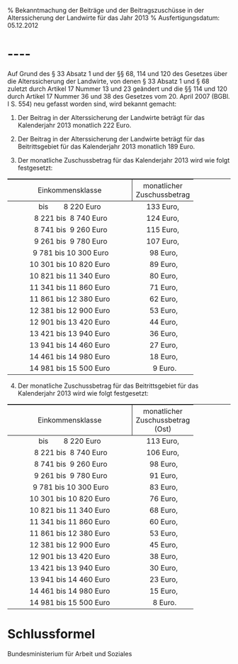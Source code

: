 % Bekanntmachung der Beiträge und der Beitragszuschüsse in der Alterssicherung der Landwirte für das Jahr 2013
% Ausfertigungsdatum: 05.12.2012
 
# ----

Auf Grund des § 33 Absatz 1 und der §§ 68, 114 und 120 des Gesetzes über die Alterssicherung der Landwirte, von denen § 33 Absatz 1 und § 68 zuletzt durch Artikel 17 Nummer 13 und 23 geändert und die §§ 114 und 120 durch Artikel 17 Nummer 36 und 38 des Gesetzes vom 20. April 2007 (BGBl. I S. 554) neu gefasst worden sind, wird bekannt gemacht:

1. Der Beitrag in der Alterssicherung der Landwirte beträgt für das Kalenderjahr 2013 monatlich 222 Euro.

2. Der Beitrag in der Alterssicherung der Landwirte beträgt für das Beitrittsgebiet für das Kalenderjahr 2013 monatlich 189 Euro.

3. Der monatliche Zuschussbetrag für das Kalenderjahr 2013 wird wie folgt festgesetzt:  
  

<table width="100%" style="border-collapse: collapse;border-top: 0.5pt solid ; ">
<colgroup>
<col style="width: 67%" />
<col style="width: 33%" />
</colgroup>
<thead data-valign="bottom">
<tr class="header">
<th style="text-align: center; border-right: 0.5pt solid; border-bottom: 0.5pt solid; font-weight: normal;" data-valign="middle" data-charoff="50">Einkommensklasse</th>
<th style="text-align: center; border-bottom: 0.5pt solid; font-weight: normal;" data-valign="middle" data-charoff="50">monatlicher<br />
Zuschussbetrag</th>
</tr>
</thead>
<tbody data-valign="top">
<tr class="odd">
<td style="text-align: center;" data-valign="top" data-charoff="50">bis        8 220 Euro</td>
<td style="text-align: center;" data-valign="top" data-charoff="50">133 Euro,</td>
</tr>
<tr class="even">
<td style="text-align: center;" data-valign="top" data-charoff="50"> 8 221 bis  8 740 Euro</td>
<td style="text-align: center;" data-valign="top" data-charoff="50">124 Euro,</td>
</tr>
<tr class="odd">
<td style="text-align: center;" data-valign="top" data-charoff="50"> 8 741 bis  9 260 Euro</td>
<td style="text-align: center;" data-valign="top" data-charoff="50">115 Euro,</td>
</tr>
<tr class="even">
<td style="text-align: center;" data-valign="top" data-charoff="50"> 9 261 bis  9 780 Euro</td>
<td style="text-align: center;" data-valign="top" data-charoff="50">107 Euro,</td>
</tr>
<tr class="odd">
<td style="text-align: center;" data-valign="top" data-charoff="50"> 9 781 bis 10 300 Euro</td>
<td style="text-align: center;" data-valign="top" data-charoff="50"> 98 Euro,</td>
</tr>
<tr class="even">
<td style="text-align: center;" data-valign="top" data-charoff="50">10 301 bis 10 820 Euro</td>
<td style="text-align: center;" data-valign="top" data-charoff="50"> 89 Euro,</td>
</tr>
<tr class="odd">
<td style="text-align: center;" data-valign="top" data-charoff="50">10 821 bis 11 340 Euro</td>
<td style="text-align: center;" data-valign="top" data-charoff="50"> 80 Euro,</td>
</tr>
<tr class="even">
<td style="text-align: center;" data-valign="top" data-charoff="50">11 341 bis 11 860 Euro</td>
<td style="text-align: center;" data-valign="top" data-charoff="50"> 71 Euro,</td>
</tr>
<tr class="odd">
<td style="text-align: center;" data-valign="top" data-charoff="50">11 861 bis 12 380 Euro</td>
<td style="text-align: center;" data-valign="top" data-charoff="50"> 62 Euro,</td>
</tr>
<tr class="even">
<td style="text-align: center;" data-valign="top" data-charoff="50">12 381 bis 12 900 Euro</td>
<td style="text-align: center;" data-valign="top" data-charoff="50"> 53 Euro,</td>
</tr>
<tr class="odd">
<td style="text-align: center;" data-valign="top" data-charoff="50">12 901 bis 13 420 Euro</td>
<td style="text-align: center;" data-valign="top" data-charoff="50"> 44 Euro,</td>
</tr>
<tr class="even">
<td style="text-align: center;" data-valign="top" data-charoff="50">13 421 bis 13 940 Euro</td>
<td style="text-align: center;" data-valign="top" data-charoff="50"> 36 Euro,</td>
</tr>
<tr class="odd">
<td style="text-align: center;" data-valign="top" data-charoff="50">13 941 bis 14 460 Euro</td>
<td style="text-align: center;" data-valign="top" data-charoff="50"> 27 Euro,</td>
</tr>
<tr class="even">
<td style="text-align: center;" data-valign="top" data-charoff="50">14 461 bis 14 980 Euro</td>
<td style="text-align: center;" data-valign="top" data-charoff="50"> 18 Euro,</td>
</tr>
<tr class="odd">
<td style="text-align: center;" data-valign="top" data-charoff="50">14 981 bis 15 500 Euro</td>
<td style="text-align: center;" data-valign="top" data-charoff="50">  9 Euro.</td>
</tr>
</tbody>
</table>

  
  
4. Der monatliche Zuschussbetrag für das Beitrittsgebiet für das Kalenderjahr 2013 wird wie folgt festgesetzt:  
  

<table width="100%" style="border-collapse: collapse;border-top: 0.5pt solid ; ">
<colgroup>
<col style="width: 67%" />
<col style="width: 33%" />
</colgroup>
<thead data-valign="bottom">
<tr class="header">
<th style="text-align: center; border-right: 0.5pt solid; border-bottom: 0.5pt solid; font-weight: normal;" data-valign="middle" data-charoff="50">Einkommensklasse</th>
<th style="text-align: center; border-bottom: 0.5pt solid; font-weight: normal;" data-valign="middle" data-charoff="50">monatlicher<br />
Zuschussbetrag<br />
(Ost)</th>
</tr>
</thead>
<tbody data-valign="top">
<tr class="odd">
<td style="text-align: center;" data-valign="top" data-charoff="50">bis        8 220 Euro</td>
<td style="text-align: center;" data-valign="top" data-charoff="50">113 Euro,</td>
</tr>
<tr class="even">
<td style="text-align: center;" data-valign="top" data-charoff="50"> 8 221 bis  8 740 Euro</td>
<td style="text-align: center;" data-valign="top" data-charoff="50">106 Euro,</td>
</tr>
<tr class="odd">
<td style="text-align: center;" data-valign="top" data-charoff="50"> 8 741 bis  9 260 Euro</td>
<td style="text-align: center;" data-valign="top" data-charoff="50"> 98 Euro,</td>
</tr>
<tr class="even">
<td style="text-align: center;" data-valign="top" data-charoff="50"> 9 261 bis  9 780 Euro</td>
<td style="text-align: center;" data-valign="top" data-charoff="50"> 91 Euro,</td>
</tr>
<tr class="odd">
<td style="text-align: center;" data-valign="top" data-charoff="50"> 9 781 bis 10 300 Euro</td>
<td style="text-align: center;" data-valign="top" data-charoff="50"> 83 Euro,</td>
</tr>
<tr class="even">
<td style="text-align: center;" data-valign="top" data-charoff="50">10 301 bis 10 820 Euro</td>
<td style="text-align: center;" data-valign="top" data-charoff="50"> 76 Euro,</td>
</tr>
<tr class="odd">
<td style="text-align: center;" data-valign="top" data-charoff="50">10 821 bis 11 340 Euro</td>
<td style="text-align: center;" data-valign="top" data-charoff="50"> 68 Euro,</td>
</tr>
<tr class="even">
<td style="text-align: center;" data-valign="top" data-charoff="50">11 341 bis 11 860 Euro</td>
<td style="text-align: center;" data-valign="top" data-charoff="50"> 60 Euro,</td>
</tr>
<tr class="odd">
<td style="text-align: center;" data-valign="top" data-charoff="50">11 861 bis 12 380 Euro</td>
<td style="text-align: center;" data-valign="top" data-charoff="50"> 53 Euro,</td>
</tr>
<tr class="even">
<td style="text-align: center;" data-valign="top" data-charoff="50">12 381 bis 12 900 Euro</td>
<td style="text-align: center;" data-valign="top" data-charoff="50"> 45 Euro,</td>
</tr>
<tr class="odd">
<td style="text-align: center;" data-valign="top" data-charoff="50">12 901 bis 13 420 Euro</td>
<td style="text-align: center;" data-valign="top" data-charoff="50"> 38 Euro,</td>
</tr>
<tr class="even">
<td style="text-align: center;" data-valign="top" data-charoff="50">13 421 bis 13 940 Euro</td>
<td style="text-align: center;" data-valign="top" data-charoff="50"> 30 Euro,</td>
</tr>
<tr class="odd">
<td style="text-align: center;" data-valign="top" data-charoff="50">13 941 bis 14 460 Euro</td>
<td style="text-align: center;" data-valign="top" data-charoff="50"> 23 Euro,</td>
</tr>
<tr class="even">
<td style="text-align: center;" data-valign="top" data-charoff="50">14 461 bis 14 980 Euro</td>
<td style="text-align: center;" data-valign="top" data-charoff="50"> 15 Euro,</td>
</tr>
<tr class="odd">
<td style="text-align: center;" data-valign="top" data-charoff="50">14 981 bis 15 500 Euro</td>
<td style="text-align: center;" data-valign="top" data-charoff="50">  8 Euro.</td>
</tr>
</tbody>
</table>

# Schlussformel

Bundesministerium für Arbeit und Soziales
